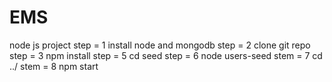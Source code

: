 # EMS
node js project 
step = 1 install node and mongodb 
step = 2 clone git repo
step = 3 npm install
step = 5 cd seed
step = 6 node users-seed
stem = 7 cd ../
stem = 8 npm start
